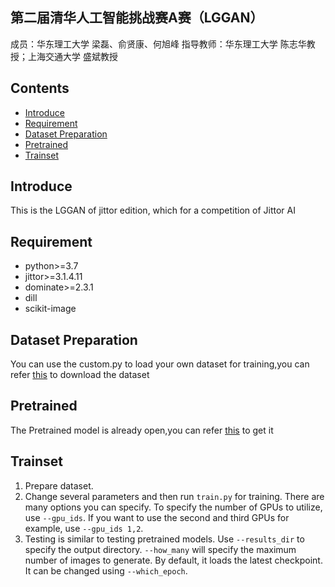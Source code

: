 ## 第二届清华人工智能挑战赛A赛（LGGAN）
成员：华东理工大学 梁磊、俞贤康、何旭峰
指导教师：华东理工大学 陈志华教授；上海交通大学 盛斌教授

## Contents
  - [Introduce](#Introduce)
  - [Requirement](#Requirement)
  - [Dataset Preparation](#Dataset-Preparation)
  - [Pretrained](Pretrained)
  - [Trainset](#trainset)
  
## Introduce
This is the LGGAN of jittor edition, which for a competition of Jittor AI

## Requirement
  - python>=3.7
  - jittor>=3.1.4.11
  - dominate>=2.3.1
  - dill
  - scikit-image

## Dataset Preparation
You can use the custom.py to load your own dataset for training,you can refer [this](https://cloud.tsinghua.edu.cn/f/1d734cbb68b545d6bdf2/?dl=1) to download the dataset

## Pretrained
The Pretrained model is already open,you can refer [this](https://pan.baidu.com/s/1Cncz5dS_0CRG_n-AHSOJWQ?pwd=acmz) to get it

## Trainset
1. Prepare dataset.
2. Change several parameters and then run `train.py` for training.
There are many options you can specify. To specify the number of GPUs to utilize, use `--gpu_ids`. If you want to use the second and third GPUs for example, use `--gpu_ids 1,2`.
3. Testing is similar to testing pretrained models. Use `--results_dir` to specify the output directory. `--how_many` will specify the maximum number of images to generate. By default, it loads the latest checkpoint. It can be changed using `--which_epoch`.

